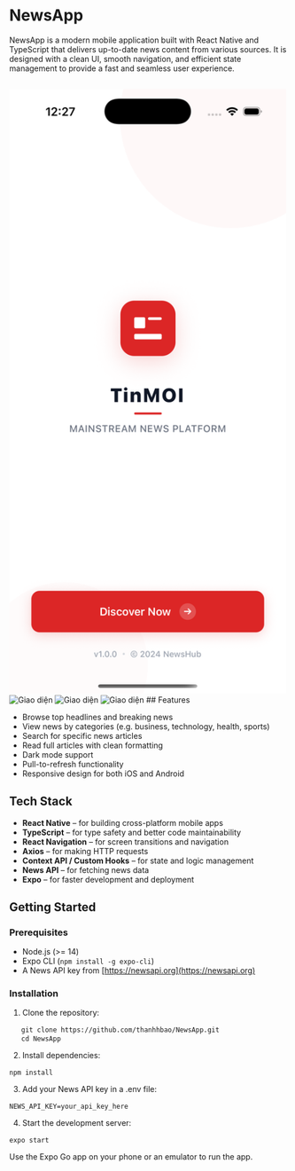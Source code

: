 # NewsApp

NewsApp is a modern mobile application built with React Native and TypeScript that delivers up-to-date news content from various sources. It is designed with a clean UI, smooth navigation, and efficient state management to provide a fast and seamless user experience.
##
<img src="./assets/images/splash.png" alt="Giao diện" width="500"/>
<img src="./assets/images/home" alt="Giao diện" width="500"/>
<img src="./assetsimages/saved" alt="Giao diện" width="500"/>
<img src="./assetsimages/profile" alt="Giao diện" width="500"/>
## Features

- Browse top headlines and breaking news
- View news by categories (e.g. business, technology, health, sports)
- Search for specific news articles
- Read full articles with clean formatting
- Dark mode support
- Pull-to-refresh functionality
- Responsive design for both iOS and Android

## Tech Stack

- **React Native** – for building cross-platform mobile apps
- **TypeScript** – for type safety and better code maintainability
- **React Navigation** – for screen transitions and navigation
- **Axios** – for making HTTP requests
- **Context API / Custom Hooks** – for state and logic management
- **News API** – for fetching news data
- **Expo** – for faster development and deployment


## Getting Started

### Prerequisites

- Node.js (>= 14)
- Expo CLI (`npm install -g expo-cli`)
- A News API key from [https://newsapi.org](https://newsapi.org)

### Installation

1. Clone the repository:

```
   git clone https://github.com/thanhhbao/NewsApp.git
   cd NewsApp
```
2. Install dependencies:
```
npm install
```
3. Add your News API key in a .env file:
```
NEWS_API_KEY=your_api_key_here
```

4. Start the development server:
```
expo start
```

Use the Expo Go app on your phone or an emulator to run the app.
